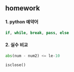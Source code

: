 ## homework

#### 1. python 예약어

```python
if, while, break, pass, else
```



#### 2. 실수 비교

```python
abs(num - num2) <= le-10

isclose()
```



